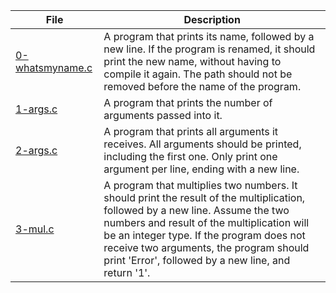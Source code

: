 |File|Description|
|-|-|
|[0-whatsmyname.c](0-whatsmyname.c)|A program that prints its name, followed by a new line. If the program is renamed, it should print the new name, without having to compile it again. The path should not be removed before the name of the program.|
|[1-args.c](1-args.c)|A program that prints the number of arguments passed into it.|
|[2-args.c](2-args.c)|A program that prints all arguments it receives. All arguments should be printed, including the first one. Only print one argument per line, ending with a new line.|
|[3-mul.c](3-mul.c)|A program that multiplies two numbers. It should print the result of the multiplication, followed by a new line. Assume the two numbers and result of the multiplication will be an integer type. If the program does not receive two arguments, the program should print 'Error', followed by a new line, and return '1'.|
